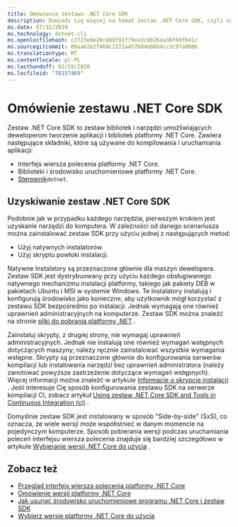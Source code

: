 ```yaml
---
title: Omówienie zestawu .NET Core SDK
description: Dowiedz się więcej na temat zestaw .NET Core SDK, czyli zestawu bibliotek i narzędzi służących do tworzenia projektów platformy .NET Core.
ms.date: 07/31/2019
ms.technology: dotnet-cli
ms.openlocfilehash: c2723e0e28c889f91f79ea3c0b26aa38f69fb41c
ms.sourcegitcommit: 00aa62e2f469c2272a457b04e66b4cc3c97a800b
ms.translationtype: MT
ms.contentlocale: pl-PL
ms.lasthandoff: 02/28/2020
ms.locfileid: "78157469"
---
```

# <a name="net-core-sdk-overview"></a>Omówienie zestawu .NET Core SDK

Zestaw .NET Core SDK to zestaw bibliotek i narzędzi umożliwiających deweloperom tworzenie aplikacji i bibliotek platformy .NET Core. Zawiera następujące składniki, które są używane do kompilowania i uruchamiania aplikacji:

- Interfejs wiersza polecenia platformy .NET Core.
- Biblioteki i środowisko uruchomieniowe platformy .NET Core.
- [Sterownik](tools/index.md#driver)`dotnet`.

## <a name="acquiring-the-net-core-sdk"></a>Uzyskiwanie zestaw .NET Core SDK

Podobnie jak w przypadku każdego narzędzia, pierwszym krokiem jest uzyskanie narzędzi do komputera. W zależności od danego scenariusza można zainstalować zestaw SDK przy użyciu jednej z następujących metod:

- Użyj natywnych instalatorów.
- Użyj skryptu powłoki instalacji.

Natywne Instalatory są przeznaczone głównie dla maszyn dewelopera. Zestaw SDK jest dystrybuowany przy użyciu każdego obsługiwanego natywnego mechanizmu instalacji platformy, takiego jak pakiety DEB w pakietach Ubuntu i MSI w systemie Windows. Te Instalatory instalują i konfigurują środowisko jako konieczne, aby użytkownik mógł korzystać z zestawu SDK bezpośrednio po instalacji. Jednak wymagają one również uprawnień administracyjnych na komputerze. Zestaw SDK można znaleźć na stronie [pliki do pobrania platformy .NET](https://dotnet.microsoft.com/download) .

Zainstaluj skrypty, z drugiej strony, nie wymagaj uprawnień administracyjnych. Jednak nie instalują one również wymagań wstępnych dotyczących maszyny; należy ręcznie zainstalować wszystkie wymagania wstępne. Skrypty są przeznaczone głównie do konfigurowania serwerów kompilacji lub instalowania narzędzi bez uprawnień administratora (należy zanotować powyższe zastrzeżenie dotyczące wymagań wstępnych). Więcej informacji można znaleźć w artykule [Informacje o skrypcie instalacji](tools/dotnet-install-script.md) . Jeśli interesuje Cię sposób konfigurowania zestawu SDK na serwerze kompilacji CI, zobacz artykuł [Using zestaw .NET Core SDK and Tools in Continuous Integration (ci)](tools/using-ci-with-cli.md) .

Domyślnie zestaw SDK jest instalowany w sposób "Side-by-side" (SxS), co oznacza, że wiele wersji może współistnieć w danym momencie na pojedynczym komputerze. Sposób pobierania wersji podczas uruchamiania poleceń interfejsu wiersza polecenia znajduje się bardziej szczegółowo w artykule [Wybieranie wersji .NET Core do użycia](versions/selection.md) .

## <a name="see-also"></a>Zobacz też

- [Przegląd interfejs wiersza polecenia platformy .NET Core](tools/index.md)
- [Omówienie wersji platformy .NET Core](versions/index.md)
- [Jak usunąć środowisko uruchomieniowe programu .NET Core i zestaw SDK](versions/remove-runtime-sdk-versions.md)
- [Wybierz wersję platformy .NET Core do użycia](versions/selection.md)
